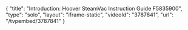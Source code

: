 {
    "title": "Introduction: Hoover SteamVac Instruction Guide F5835900",
    "type": "solo",
    "layout": "iframe-static",
    "videoId": "3787841",
    "url": "\/tvpembed\/3787841"
}